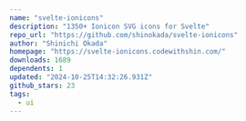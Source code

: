 ```yaml
---
name: "svelte-ionicons"
description: "1350+ Ionicon SVG icons for Svelte"
repo_url: "https://github.com/shinokada/svelte-ionicons"
author: "Shinichi Okada"
homepage: "https://svelte-ionicons.codewithshin.com/"
downloads: 1689
dependents: 1
updated: "2024-10-25T14:32:26.931Z"
github_stars: 23
tags: 
  - ui
---
```

